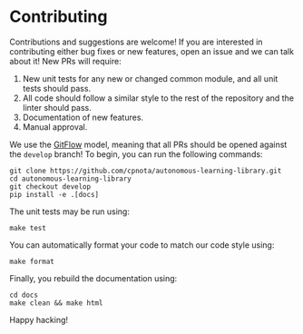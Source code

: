 # Contributing

Contributions and suggestions are welcome!
If you are interested in contributing either bug fixes or new features, open an issue and we can talk about it!
New PRs will require:

1. New unit tests for any new or changed common module, and all unit tests should pass.
2. All code should follow a similar style to the rest of the repository and the linter should pass.
3. Documentation of new features.
4. Manual approval.


We use the [GitFlow](https://datasift.github.io/gitflow/IntroducingGitFlow.html) model, meaning that all PRs should be opened against the `develop` branch!
To begin, you can run the following commands:

```
git clone https://github.com/cpnota/autonomous-learning-library.git
cd autonomous-learning-library
git checkout develop
pip install -e .[docs]
```

The unit tests may be run using:

```
make test
```

You can automatically format your code to match our code style using:

```
make format
```

Finally, you rebuild the documentation using:

```
cd docs
make clean && make html
```

Happy hacking!
